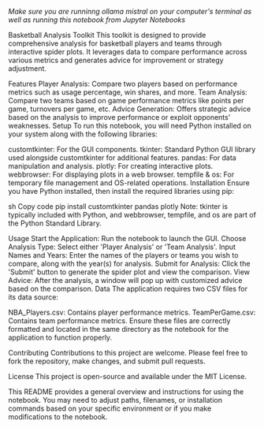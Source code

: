 *Make sure you are runninng ollama mistral on your computer's terminal as well as running this notebook from Jupyter Notebooks*

Basketball Analysis Toolkit
This toolkit is designed to provide comprehensive analysis for basketball players and teams through interactive spider plots. It leverages data to compare performance across various metrics and generates advice for improvement or strategy adjustment.

Features
Player Analysis: Compare two players based on performance metrics such as usage percentage, win shares, and more.
Team Analysis: Compare two teams based on game performance metrics like points per game, turnovers per game, etc.
Advice Generation: Offers strategic advice based on the analysis to improve performance or exploit opponents' weaknesses.
Setup
To run this notebook, you will need Python installed on your system along with the following libraries:

customtkinter: For the GUI components.
tkinter: Standard Python GUI library used alongside customtkinter for additional features.
pandas: For data manipulation and analysis.
plotly: For creating interactive plots.
webbrowser: For displaying plots in a web browser.
tempfile & os: For temporary file management and OS-related operations.
Installation
Ensure you have Python installed, then install the required libraries using pip:

sh
Copy code
pip install customtkinter pandas plotly
Note: tkinter is typically included with Python, and webbrowser, tempfile, and os are part of the Python Standard Library.

Usage
Start the Application: Run the notebook to launch the GUI.
Choose Analysis Type: Select either 'Player Analysis' or 'Team Analysis'.
Input Names and Years: Enter the names of the players or teams you wish to compare, along with the year(s) for analysis.
Submit for Analysis: Click the 'Submit' button to generate the spider plot and view the comparison.
View Advice: After the analysis, a window will pop up with customized advice based on the comparison.
Data
The application requires two CSV files for its data source:

NBA_Players.csv: Contains player performance metrics.
TeamPerGame.csv: Contains team performance metrics.
Ensure these files are correctly formatted and located in the same directory as the notebook for the application to function properly.

Contributing
Contributions to this project are welcome. Please feel free to fork the repository, make changes, and submit pull requests.

License
This project is open-source and available under the MIT License.

This README provides a general overview and instructions for using the notebook. You may need to adjust paths, filenames, or installation commands based on your specific environment or if you make modifications to the notebook.





